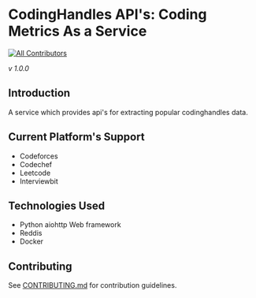 # CodingHandles API's: Coding Metrics As a Service
[![All Contributors](https://img.shields.io/badge/all_contributors-2-orange.svg?style=flat-square)](#contributors-)

_v 1.0.0_
## Introduction
A service which provides api's for extracting popular codinghandles data.

## Current Platform's Support
- Codeforces
- Codechef
- Leetcode
- Interviewbit

## Technologies Used
- Python aiohttp Web framework
- Reddis
- Docker

## Contributing
See [CONTRIBUTING.md](CONTRIBUTING.md) for contribution guidelines.

